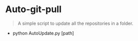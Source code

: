 # Auto-git-pull
> A simple script to update all the repositories in a folder.

- python AutoUpdate.py \[path\]
